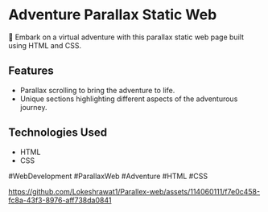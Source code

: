 # Adventure Parallax Static Web

🌄 Embark on a virtual adventure with this parallax static web page built using HTML and CSS. 

## Features

- Parallax scrolling to bring the adventure to life.
- Unique sections highlighting different aspects of the adventurous journey.

## Technologies Used

- HTML
- CSS

#WebDevelopment #ParallaxWeb #Adventure #HTML #CSS


https://github.com/Lokeshrawat1/Parallex-web/assets/114060111/f7e0c458-fc8a-43f3-8976-aff738da0841


